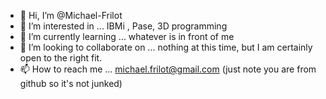 - 👋 Hi, I’m @Michael-Frilot
- 👀 I’m interested in ... IBMi , Pase, 3D programming 
- 🌱 I’m currently learning ... whatever is in front of me
- 💞️ I’m looking to collaborate on ... nothing at this time, but I am certainly open to the right fit.
- 📫 How to reach me ... michael.frilot@gmail.com (just note you are from github so it's not junked)

<!---
Michael-Frilot/Michael-Frilot is a ✨ special ✨ repository because its `README.md` (this file) appears on your GitHub profile.
You can click the Preview link to take a look at your changes.
--->
